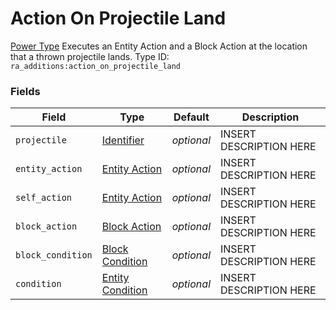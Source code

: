 # Action On Projectile Land
[Power Type](../power_types.md)
Executes an Entity Action and a Block Action at the location that a thrown projectile lands.
Type ID: `ra_additions:action_on_projectile_land`
### Fields
Field | Type | Default | Description
------|------|---------|-------------
`projectile` | [Identifier](../data_types/identifier.md) | _optional_ | INSERT DESCRIPTION HERE
`entity_action` | [Entity Action](../data_types/entity_action.md) | _optional_ | INSERT DESCRIPTION HERE
`self_action` | [Entity Action](../data_types/entity_action.md) | _optional_ | INSERT DESCRIPTION HERE
`block_action` | [Block Action](../data_types/block_action.md) | _optional_ | INSERT DESCRIPTION HERE
`block_condition` | [Block Condition](../data_types/block_condition.md) | _optional_ | INSERT DESCRIPTION HERE
`condition` | [Entity Condition](../data_types/entity_condition.md) | _optional_ | INSERT DESCRIPTION HERE

